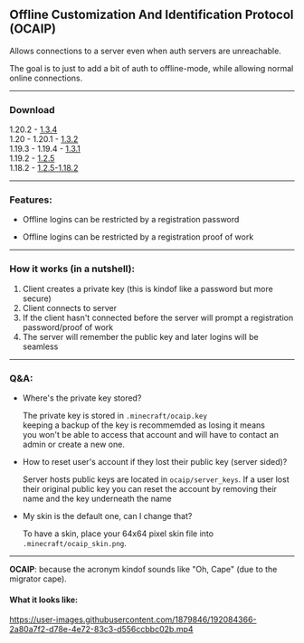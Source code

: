 ## Offline Customization And Identification Protocol (OCAIP)

Allows connections to a server even when auth servers are unreachable.

The goal is to just to add a bit of auth to offline-mode, while allowing normal online connections.


____________________________________________________

### Download

1.20.2 - [1.3.4](https://github.com/SFort/MC-OCAIP/releases/tag/r1.3.4)  
1.20   - 1.20.1 - [1.3.2](https://github.com/SFort/MC-OCAIP/releases/tag/r1.3.2)  
1.19.3 - 1.19.4 - [1.3.1](https://github.com/SFort/MC-OCAIP/releases/tag/r1.3.1)  
1.19.2 - [1.2.5](https://github.com/SFort/MC-OCAIP/releases/tag/r1.2.5)  
1.18.2 - [1.2.5-1.18.2](https://github.com/SFort/MC-OCAIP/releases/tag/r1.2.5)

____________________________________________________

### Features: 
- Offline logins can be restricted by a registration password  

- Offline logins can be restricted by a registration proof of work  

____________________________________________________

### How it works (in a nutshell):  
1. Client creates a private key (this is kindof like a password but more secure)
2. Client connects to server
3. If the client hasn't connected before the server will prompt a registration password/proof of work
4. The server will remember the public key and later logins will be seamless


____________________________________________________

### Q&A:
- Where's the private key stored?

  The private key is stored in `.minecraft/ocaip.key`  
keeping a backup of the key is recommemded as losing it means  
you won't be able to access that account and will have to contact an admin or create a new one.

- How to reset user's account if they lost their public key (server sided)?

  Server hosts public keys are located in `ocaip/server_keys`. If a user lost their original
public key you can reset the account by removing their name and the key underneath the name

- My skin is the default one, can I change that?

  To have a skin, place your 64x64 pixel skin file into `.minecraft/ocaip_skin.png`.  

____________________________________________________

**OCAIP**: because the acronym kindof sounds like "Oh, Cape" (due to the migrator cape).  

#### What it looks like:

https://user-images.githubusercontent.com/1879846/192084366-2a80a7f2-d78e-4e72-83c3-d556ccbbc02b.mp4

